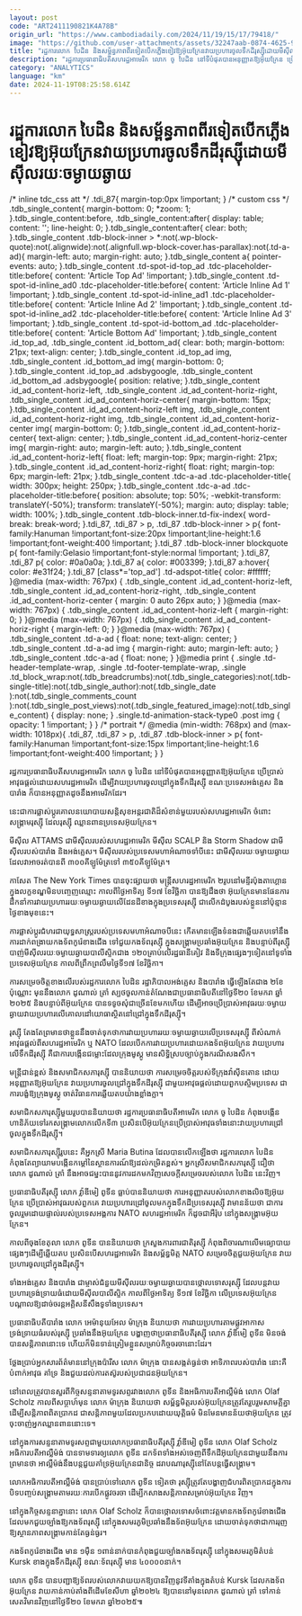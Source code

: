 ```yaml
---
layout: post
code: "ART2411190821K4A78B"
origin_url: "https://www.cambodiadaily.com/2024/11/19/15/17/79418/"
image: "https://github.com/user-attachments/assets/32247aab-0874-4625-9fd9-56c3995ee811"
title: "រដ្ឋការ​លោក បៃដិន និង​សម្ព័ន្ធភាព​ពីរ​ទៀត​បើក​ភ្លើង​ខៀវ​ឱ្យ​អ៊ុយក្រែន​វាយប្រហារ​ចូល​ទឹកដី​រុស្ស៊ី​ដោយ​មីស៊ីល​រយៈ​ចម្ងាយ​ឆ្ងាយ"
description: "រដ្ឋការ​ប្រធានាធិបតី​សហរដ្ឋ​អាមេរិក លោក ចូ បៃដិន នៅ​ទីបំផុត​បាន​អនុញ្ញាត​ឱ្យ​អ៊ុយក្រែន ប្រើប្រាស់​អាវុធ​ផ្ដល់​ដោយ​សហរដ្ឋ​អាមេរិក ដើម្បី​វាយប្រហារ​ចូល​ជ្រៅ​ក្នុង​ទឹកដី​រុស្ស៊ី ខណៈ​ប្រទេស​អង់គ្លេស និង​បារាំង ក៏​បាន​អនុញ្ញាត​ដូច​នឹង​អាមេរិក​ដែរ។"
category: "ANALYTICS"
language: "km"
date: 2024-11-19T08:25:58.614Z
---
```


# រដ្ឋការ​លោក បៃដិន និង​សម្ព័ន្ធភាព​ពីរ​ទៀត​បើក​ភ្លើង​ខៀវ​ឱ្យ​អ៊ុយក្រែន​វាយប្រហារ​ចូល​ទឹកដី​រុស្ស៊ី​ដោយ​មីស៊ីល​រយៈ​ចម្ងាយ​ឆ្ងាយ

/\* inline tdc\_css att \*/ .tdi\_87{ margin-top:0px !important; } /\* custom css \*/ .tdb\_single\_content{ margin-bottom: 0; \*zoom: 1; }.tdb\_single\_content:before, .tdb\_single\_content:after{ display: table; content: ''; line-height: 0; }.tdb\_single\_content:after{ clear: both; }.tdb\_single\_content .tdb-block-inner > \*:not(.wp-block-quote):not(.alignwide):not(.alignfull.wp-block-cover.has-parallax):not(.td-a-ad){ margin-left: auto; margin-right: auto; }.tdb\_single\_content a{ pointer-events: auto; }.tdb\_single\_content .td-spot-id-top\_ad .tdc-placeholder-title:before{ content: 'Article Top Ad' !important; }.tdb\_single\_content .td-spot-id-inline\_ad0 .tdc-placeholder-title:before{ content: 'Article Inline Ad 1' !important; }.tdb\_single\_content .td-spot-id-inline\_ad1 .tdc-placeholder-title:before{ content: 'Article Inline Ad 2' !important; }.tdb\_single\_content .td-spot-id-inline\_ad2 .tdc-placeholder-title:before{ content: 'Article Inline Ad 3' !important; }.tdb\_single\_content .td-spot-id-bottom\_ad .tdc-placeholder-title:before{ content: 'Article Bottom Ad' !important; }.tdb\_single\_content .id\_top\_ad, .tdb\_single\_content .id\_bottom\_ad{ clear: both; margin-bottom: 21px; text-align: center; }.tdb\_single\_content .id\_top\_ad img, .tdb\_single\_content .id\_bottom\_ad img{ margin-bottom: 0; }.tdb\_single\_content .id\_top\_ad .adsbygoogle, .tdb\_single\_content .id\_bottom\_ad .adsbygoogle{ position: relative; }.tdb\_single\_content .id\_ad\_content-horiz-left, .tdb\_single\_content .id\_ad\_content-horiz-right, .tdb\_single\_content .id\_ad\_content-horiz-center{ margin-bottom: 15px; }.tdb\_single\_content .id\_ad\_content-horiz-left img, .tdb\_single\_content .id\_ad\_content-horiz-right img, .tdb\_single\_content .id\_ad\_content-horiz-center img{ margin-bottom: 0; }.tdb\_single\_content .id\_ad\_content-horiz-center{ text-align: center; }.tdb\_single\_content .id\_ad\_content-horiz-center img{ margin-right: auto; margin-left: auto; }.tdb\_single\_content .id\_ad\_content-horiz-left{ float: left; margin-top: 9px; margin-right: 21px; }.tdb\_single\_content .id\_ad\_content-horiz-right{ float: right; margin-top: 6px; margin-left: 21px; }.tdb\_single\_content .tdc-a-ad .tdc-placeholder-title{ width: 300px; height: 250px; }.tdb\_single\_content .tdc-a-ad .tdc-placeholder-title:before{ position: absolute; top: 50%; -webkit-transform: translateY(-50%); transform: translateY(-50%); margin: auto; display: table; width: 100%; }.tdb\_single\_content .tdb-block-inner.td-fix-index{ word-break: break-word; }.tdi\_87, .tdi\_87 > p, .tdi\_87 .tdb-block-inner > p{ font-family:Hanuman !important;font-size:20px !important;line-height:1.6 !important;font-weight:400 !important; }.tdi\_87 .tdb-block-inner blockquote p{ font-family:Gelasio !important;font-style:normal !important; }.tdi\_87, .tdi\_87 p{ color: #0a0a0a; }.tdi\_87 a{ color: #003399; }.tdi\_87 a:hover{ color: #e31f24; }.tdi\_87 \[class\*='top\_ad'\] .td-adspot-title{ color: #ffffff; }@media (max-width: 767px) { .tdb\_single\_content .id\_ad\_content-horiz-left, .tdb\_single\_content .id\_ad\_content-horiz-right, .tdb\_single\_content .id\_ad\_content-horiz-center { margin: 0 auto 26px auto; } }@media (max-width: 767px) { .tdb\_single\_content .id\_ad\_content-horiz-left { margin-right: 0; } }@media (max-width: 767px) { .tdb\_single\_content .id\_ad\_content-horiz-right { margin-left: 0; } }@media (max-width: 767px) { .tdb\_single\_content .td-a-ad { float: none; text-align: center; } .tdb\_single\_content .td-a-ad img { margin-right: auto; margin-left: auto; } .tdb\_single\_content .tdc-a-ad { float: none; } }@media print { .single .td-header-template-wrap, .single .td-footer-template-wrap, .single .td\_block\_wrap:not(.tdb\_breadcrumbs):not(.tdb\_single\_categories):not(.tdb-single-title):not(.tdb\_single\_author):not(.tdb\_single\_date ):not(.tdb\_single\_comments\_count ):not(.tdb\_single\_post\_views):not(.tdb\_single\_featured\_image):not(.tdb\_single\_content) { display: none; } .single.td-animation-stack-type0 .post img { opacity: 1 !important; } } /\* portrait \*/ @media (min-width: 768px) and (max-width: 1018px){ .tdi\_87, .tdi\_87 > p, .tdi\_87 .tdb-block-inner > p{ font-family:Hanuman !important;font-size:15px !important;line-height:1.6 !important;font-weight:400 !important; } }

រដ្ឋការ​ប្រធានាធិបតី​សហរដ្ឋ​អាមេរិក លោក ចូ បៃដិន នៅ​ទីបំផុត​បាន​អនុញ្ញាត​ឱ្យ​អ៊ុយក្រែន ប្រើប្រាស់​អាវុធ​ផ្ដល់​ដោយ​សហរដ្ឋ​អាមេរិក ដើម្បី​វាយប្រហារ​ចូល​ជ្រៅ​ក្នុង​ទឹកដី​រុស្ស៊ី ខណៈ​ប្រទេស​អង់គ្លេស និង​បារាំង ក៏​បាន​អនុញ្ញាត​ដូច​នឹង​អាមេរិក​ដែរ។

នេះ​ជា​ការ​ផ្លាស់ប្ដូរ​គោលនយោបាយ​សន្តិសុខ​អន្តរជាតិ​ដ៏​សំខាន់​មួយ​របស់​សហរដ្ឋ​អាមេរិក ចំពោះ​សង្គ្រាម​រុស្ស៊ី ដែល​រុស្ស៊ី ឈ្លានពាន​ប្រទេស​អ៊ុយក្រែន។

មីស៊ីល ATTAMS ជា​មីស៊ីល​របស់​សហរដ្ឋ​អាមេរិក មីស៊ីល SCALP និង Storm Shadow ជា​មីស៊ីល​របស់​បារាំង និង​អង់គ្លេស។ មីស៊ីល​របស់​ប្រទេស​មហាអំណាច​ទាំ​បី​នេះ ជា​មីស៊ីល​រយៈ​ចម្ងាយ​ឆ្ងាយ​ដែល​វា​អាច​រត់​បាន​ពី ៣០០​គីឡូម៉ែត្រ​ទៅ ៣៥០​គីឡូម៉ែត្រ។

កាសែត The New York Times បាន​ចុះផ្សាយ​ថា មន្ត្រី​សហរដ្ឋ​អាមេរិក ២​រូប​នៅ​មន្ទីរ​ប៉ុងតាហ្គោន​ក្នុង​លក្ខខណ្ឌ​មិន​បញ្ចេញ​ឈ្មោះ កាលពី​ថ្ងៃ​អាទិត្យ ទី​១៧ ខែ​វិច្ឆិកា បាន​ឱ្យ​ដឹង​ថា អ៊ុយក្រែន​មាន​ផែនការ​ដឹកនាំ​ការ​វាយប្រហារ​រយៈ​ចម្ងាយ​ឆ្ងាយ​លើ​ដែនដី​ខាង​ក្នុង​ប្រទេស​រុស្ស៊ី ជា​លើកដំបូង​របស់​ខ្លួន​នៅ​ប៉ុន្មាន​ថ្ងៃ​ខាងមុខ​នេះ។

ការ​ផ្លាស់ប្ដូរ​ជំហរ​ជា​យុទ្ធសាស្ត្រ​របស់​ប្រទេស​មហាអំណាច​បី​នេះ កើត​មាន​ឡើង​ទំនង​ជា​ឆ្លើយតប​ទៅ​នឹង​ការ​ដាក់​ពង្រាយ​កងទ័ព​កូរ៉េខាងជើង ទៅ​ជួយ​កងទ័ព​រុស្ស៊ី ក្នុង​សង្គ្រាម​ប្រឆាំង​អ៊ុយក្រែន និង​បន្ទាប់ពី​រុស្ស៊ី បាញ់​មីស៊ីល​រយៈ​ចម្ងាយ​ឆ្ងាយ​បាលីស្ទិក​ជាង ១២០​គ្រាប់​លើ​រដ្ឋធានី​គៀវ និង​ទីក្រុង​ផ្សេងៗ​ទៀត​នៅ​ទូទាំង​ប្រទេស​អ៊ុយក្រែន កាលពី​ព្រឹក​ព្រលឹម​ថ្ងៃទី​១៧ ខែ​វិច្ឆិកា។

ការ​សម្រេច​ចិត្ត​ខាងលើ​របស់​រដ្ឋការ​លោក បៃដិន រដ្ឋាភិបាល​អង់គ្លេស និង​បារាំង ធ្វើឡើង​តែ​ជាង ២​ខែ​ប៉ុណ្ណោះ មុន​នឹង​លោក ដូណាល់ ត្រាំ ស្បថ​ចូល​កាន់​តំណែង​ជា​ប្រធានាធិបតី​នៅ​ថ្ងៃទី​២០ ខែ​មករា ឆ្នាំ​២០២៥ និង​បន្ទាប់ពី​អ៊ុយក្រែន បាន​ទទូច​សុំ​ជាច្រើន​ខែ​មក​ហើយ ដើម្បី​អាច​ប្រើប្រាស់​អាវុធ​រយៈ​ចម្ងាយ​ឆ្ងាយ​វាយប្រហារ​លើ​គោលដៅ​យោធា​ស្ថិត​នៅ​ជ្រៅ​ក្នុង​ទឹកដី​រុស្ស៊ី។

រុស្ស៊ី តែងតែ​ព្រមាន​ថា​ខ្លួន​នឹង​ចាត់ទុក​ថា​ការ​វាយប្រហារ​រយៈ​ចម្ងាយ​ឆ្ងាយ​លើ​ប្រទេស​រុស្ស៊ី ពី​សំណាក់​អាវុធ​ផ្ដល់​ពី​សហរដ្ឋ​អាមេរិក ឬ NATO ដែល​បើក​ការ​វាយប្រហារ​ដោយ​កងទ័ព​អ៊ុយក្រែន វាយប្រហារ​លើ​ទឹកដី​រុស្ស៊ី គឺជា​ការ​បង្កើន​ជម្លោះ​ដែល​ក្រុង​មូស្គូ មាន​សិទ្ធិ​ស្រប​ច្បាប់​ក្នុង​ករណី​សងសឹក។

មន្ត្រី​ជាន់ខ្ពស់ និង​សមាជិក​សភា​រុស្ស៊ី បាន​និយាយ​ថា ការ​សម្រេច​ចិត្ត​របស់​ទីក្រុង​វ៉ាស៊ីនតោន ដោយ​អនុញ្ញាត​ឱ្យ​អ៊ុយក្រែន វាយប្រហារ​ចូល​ជ្រៅ​ក្នុង​ទឹកដី​រុស្ស៊ី ជាមួយ​អាវុធ​ផ្ដល់​ដោយ​ពួក​បស្ចិម​ប្រទេស ជា​ការ​បង្ខំ​ឱ្យ​ក្រុង​មូស្គូ ចាត់​វិធានការ​ឆ្លើយតប​យ៉ាង​ខ្លាំងក្លា។

សមាជិក​សភា​រុស្ស៊ី​មួយ​រូប​បាន​និយាយ​ថា រដ្ឋការ​ប្រធានាធិបតី​អាមេរិក លោក ចូ បៃដិន កំពុង​បង្កើន​ហានិភ័យ​ទៅ​រក​សង្គ្រាម​លោក​លើក​ទី​៣ ប្រសិនបើ​អ៊ុយក្រែន​ប្រើប្រាស់​អាវុធ​ទាំងនោះ​វាយប្រហារ​ជ្រៅ​ចូល​ក្នុង​ទឹកដី​រុស្ស៊ី។

សមាជិក​សភា​រុស្ស៊ី​រូប​នេះ គឺ​អ្នកស្រី Maria Butina ដែល​បាន​លើកឡើង​ថា រដ្ឋការ​លោក បៃដិន កំពុងតែ​ព្យាយាម​បង្កើន​កម្តៅ​នៃ​ស្ថានការណ៍​ឱ្យ​ដល់​កម្រិត​ខ្ពស់។ អ្នកស្រី​សមាជិក​សភា​រុស្ស៊ី ជឿ​ថា លោក ដូណាល់ ត្រាំ នឹង​អាច​ជម្នះ​បាន​នូវ​ការ​ដក​មក​វិញ​សេចក្ដី​សម្រេច​របស់​លោក បៃដិន នេះ​វិញ។

ប្រធានាធិបតី​រុស្ស៊ី លោក វ៉្លាឌីមៀ ពូទីន ធ្លាប់​បាន​និយាយ​ថា ការ​អនុញ្ញាត​របស់​លោក​ខាងលិច​ឱ្យ​អ៊ុយក្រែន ប្រើប្រាស់​អាវុធ​របស់​ពួកគេ វាយប្រហារ​ជ្រៅ​ចូល​មក​ក្នុង​ទឹកដី​ប្រទេស​រុស្ស៊ី វា​មាន​ន័យ​ថា ជា​ការ​ចូលរួម​ដោយ​ផ្ទាល់​របស់​ប្រទេស​អង្គការ NATO សហរដ្ឋ​អាមេរិក ក៏ដូចជា​អឺរ៉ុប នៅ​ក្នុង​សង្គ្រាម​អ៊ុយក្រែន។

កាលពី​ចុង​ខែ​តុលា លោក ពូទីន បាន​និយាយ​ថា ក្រសួង​ការពារ​ជាតិ​រុស្ស៊ី កំពុង​ពិចារណា​លើ​មធ្យោបាយ​ផ្សេងៗ​ដើម្បី​ឆ្លើយតប ប្រសិនបើ​សហរដ្ឋ​អាមេរិក និង​សម្ព័ន្ធមិត្ត NATO សម្រេច​ចិត្ត​ជួយ​អ៊ុយក្រែន វាយប្រហារ​ចូល​ជ្រៅ​ក្នុង​ដី​រុស្ស៊ី។

ទាំង​អង់គ្លេស និង​បារាំង ជា​ម្ចាស់​ជំនួយ​មីស៊ីល​រយៈ​ចម្ងាយ​ឆ្ងាយ​បាន​ថ្កោលទោស​រុស្ស៊ី ដែល​បន្ត​វាយប្រហារ​ទ្រង់ទ្រាយ​ធំ​ដោយ​មីស៊ីល​បាលីស្ទិក កាលពី​ថ្ងៃ​អាទិត្យ ទី​១៧ ខែ​វិច្ឆិកា លើ​ប្រទេស​អ៊ុយក្រែន បណ្ដាល​ឱ្យ​ដាច់​ចរន្ត​អគ្គិសនី​សឹង​ទូទាំង​ប្រទេស។

ប្រធានាធិបតី​បារាំង លោក អេម៉ានុយអែល ម៉ាក្រុង និយាយ​ថា ការ​វាយប្រហារ​តាម​ផ្លូវអាកាស​ទ្រង់ទ្រាយ​ធំ​របស់​រុស្ស៊ី ប្រឆាំង​នឹង​អ៊ុយក្រែន បង្ហាញ​ថា​ប្រធានាធិបតី​រុស្ស៊ី លោក វ៉្លាឌីមៀ ពូទីន មិន​ចង់​បាន​សន្តិភាព​នោះ​ទេ ហើយ​ក៏​មិន​ទាន់​ត្រៀម​ខ្លួន​សម្រាប់​កិច្ចចរចា​នោះ​ដែរ។

ថ្លែង​ប្រាប់​អ្នក​សារព័ត៌មាន​នៅ​ក្រុង​ប៉ារីស លោក ម៉ាក្រុង បាន​សង្កត់​ធ្ងន់​ថា អាទិភាព​របស់​បារាំង នោះ​គឺ​បំពាក់​អាវុធ គាំទ្រ និង​ជួយ​ដល់​ការ​តស៊ូ​របស់​ប្រជាជន​អ៊ុយក្រែន។

នៅ​ពេល​ត្រូវ​បាន​សួរ​ពី​កិច្ចសន្ទនា​តាម​ទូរសព្ទ​រវាង​លោក ពូទីន និង​អធិការបតី​អាល្លឺម៉ង់ លោក Olaf Scholz កាលពី​សប្ដាហ៍​មុន លោក ម៉ាក្រុង និយាយ​ថា សម្ព័ន្ធមិត្ត​របស់​អ៊ុយក្រែន​ត្រូវតែ​រួបរួម​សាមគ្គី​គ្នា​ដើម្បី​សន្តិភាព​ពិតប្រាកដ ជា​សន្តិភាព​មួយ​ដែល​ប្រកប​ដោយ​យុត្តិធម៌ មិនមែន​មាន​ន័យ​ថា​អ៊ុយក្រែន ត្រូវ​ចុះចាញ់​អ្នក​ឈ្លានពាន​នោះ​ទេ។

នៅ​ក្នុង​ការ​សន្ទនា​តាម​ទូរសព្ទ​ជាមួយ​លោក​ប្រធានាធិបតី​រុស្ស៊ី វ៉្លាឌីមៀ ពូទីន លោក Olaf Scholz អធិការបតី​អាល្លឺម៉ង់ បាន​ទាមទារ​ឲ្យ​លោក ពូទីន ដក​ទ័ព​ទាំងអស់​ចេញពី​ទឹកដី​អ៊ុយក្រែន​ជាមួយ​នឹង​ការ​ព្រមាន​ថា អាល្លឺម៉ង់​នឹង​បន្ត​ជួយ​គាំទ្រ​អ៊ុយក្រែន​ជានិច្ច ដរាបណា​រុស្ស៊ី​នៅតែ​បន្ត​ធ្វើ​សង្គ្រាម។

លោក​អធិការបតី​អាល្លឺម៉ង់ បាន​ប្រាប់​ទៅ​លោក ពូទីន ទៀត​ថា រុស្ស៊ី​ត្រូវតែ​បង្ហាញ​ជំហរ​ពិតប្រាកដ​ក្នុង​ការ​បិទ​បញ្ចប់​សង្គ្រាម​តាមរយៈ​ការ​បើក​ផ្លូវ​ចរចា ដើម្បី​កសាង​សន្តិភាព​សម្រាប់​អ៊ុយក្រែន វិញ។

នៅ​ក្នុង​កិច្ចសន្ទនា​គ្នា​នោះ លោក Olaf Scholz ក៏​បាន​ថ្កោលទោស​ចំពោះ​វត្តមាន​កងទ័ព​កូរ៉េខាងជើង ដែល​មក​ជួយ​ច្បាំង​ឱ្យ​កងទ័ព​រុស្ស៊ី នៅ​ក្នុង​សមរភូមិ​ប្រឆាំង​នឹង​ទ័ព​អ៊ុយក្រែន ដោយ​ចាត់ទុក​ថា​ជា​ការ​រុញ​ឱ្យ​ស្ថានភាព​សង្គ្រាម​កាន់តែ​ធ្ងន់ធ្ងរ។

កងទ័ព​កូរ៉េខាងជើង មាន ១​ម៉ឺន ១​ពាន់​នាក់​បាន​កំពុង​ជួយ​ច្បាំង​កងទ័ព​រុស្ស៊ី នៅ​ក្នុង​សមរភូមិ​តំបន់ Kursk ខាង​ក្នុង​ទឹកដី​រុស្ស៊ី ខណៈ​ទ័ព​រុស្ស៊ី មាន ៤០០០០​នាក់។

លោក ពូទីន បាន​បញ្ជា​ឱ្យ​ទ័ព​របស់​លោក​វាយ​យក​ឱ្យ​បាន​វិញ​នូវ​ទីតាំង​ក្នុង​តំបន់ Kursk ដែល​កងទ័ព​អ៊ុយក្រែន វាយ​កាន់កាប់​តាំង​ពី​ដើម​ខែ​សីហា ឆ្នាំ​២០២៤ ឱ្យ​បាន​នៅ​មុន​លោក ដូណាល់ ត្រាំ ទៅ​កាន់​សេតវិមាន​វិញ​នៅ​ថ្ងៃទី​២០ ខែ​មករា ឆ្នាំ​២០២៥៕